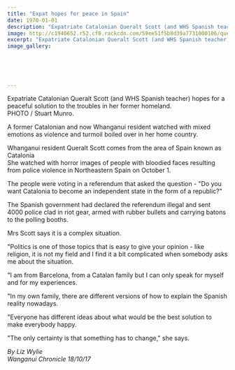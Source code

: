 ```yaml
---
title: "Expat hopes for peace in Spain"
date: 1970-01-01
description: "Expatriate Catalonian Queralt Scott (and WHS Spanish teacher) hopes for a peaceful solution to the troubles in her former homeland."
image: http://c1940652.r52.cf0.rackcdn.com/59ee51f5b8d39a7731000106/queralt-Scott-peace-in-spain-chron-18-oct.jpg
excerpt: "Expatriate Catalonian Queralt Scott (and WHS Spanish teacher) hopes for a peaceful solution to the troubles in her former homeland."
image_gallery:
    
    
    
    
    
---
```


<p><span>Expatriate Catalonian Queralt Scott (and WHS Spanish teacher) hopes for a peaceful solution to the troubles in her former homeland. <br />PHOTO / Stuart Munro.</span></p>
<p class="element element-paragraph">A former Catalonian and now Whanganui resident watched with mixed emotions as violence and turmoil boiled over in her home country.</p>
<p class="element element-paragraph">Whanganui resident Queralt Scott comes from the area of Spain known as Catalonia<br />She watched with horror images of people with bloodied faces resulting from police violence in Northeastern Spain on October 1.</p>
<p class="element element-paragraph">The people were voting in a referendum that asked the question - "Do you want Catalonia to become an independent state in the form of a republic?"</p>
<p class="element element-paragraph">The Spanish government had declared the referendum illegal and sent 4000 police clad in riot gear, armed with rubber bullets and carrying batons to the polling booths.</p>
<p class="element element-paragraph">Mrs Scott says it is a complex situation.</p>
<p class="element element-paragraph">"Politics is one of those topics that is easy to give your opinion - like religion, it is not my field and I find it a bit complicated when somebody asks me about the situation.</p>
<p class="element element-paragraph">"I am from Barcelona, from a Catalan family but I can only speak for myself and for my experiences.</p>
<p class="element element-paragraph">"In my own family, there are different versions of how to explain the Spanish reality nowadays.</p>
<p class="element element-paragraph">"Everyone has different ideas about what would be the best solution to make everybody happy.</p>
<p class="element element-paragraph">"The only certainty is that something has to change," she says.</p>
<p><em>By&nbsp;Liz Wylie<br />Wanganui Chronicle 18/10/17</em></p>

